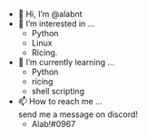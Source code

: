 - 👋 Hi, I’m @alabnt
- 👀 I’m interested in ... <br />
   - Python 
   - Linux 
   - Ricing.
- 🌱 I’m currently learning ... <br />
  - Python <br />
  - ricing <br />
  - shell scripting 
- 📫 How to reach me ... <br />
  send me a message on discord!
    - Alab!#0967

<!---
alabnt/alabnt is a ✨ special ✨ repository because its `README.md` (this file) appears on your GitHub profile.
You can click the Preview link to take a look at your changes.
--->
